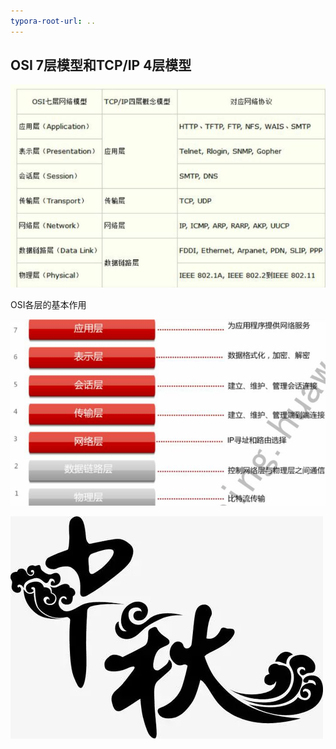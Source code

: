 ```yaml
---
typora-root-url: ..
---
```


## OSI 7层模型和TCP/IP 4层模型

![image-20210717131511338](../source/images/%E8%AE%A1%E7%AE%97%E6%9C%BA%E7%BD%91%E7%BB%9C/image-20210717131511338.png)

OSI各层的基本作用

![image-20210717131607860](../source/images/%E8%AE%A1%E7%AE%97%E6%9C%BA%E7%BD%91%E7%BB%9C/image-20210717131607860.png)

![image-20210729161741040](/source/images/%E8%AE%A1%E7%AE%97%E6%9C%BA%E7%BD%91%E7%BB%9C/image-20210729161741040.png)